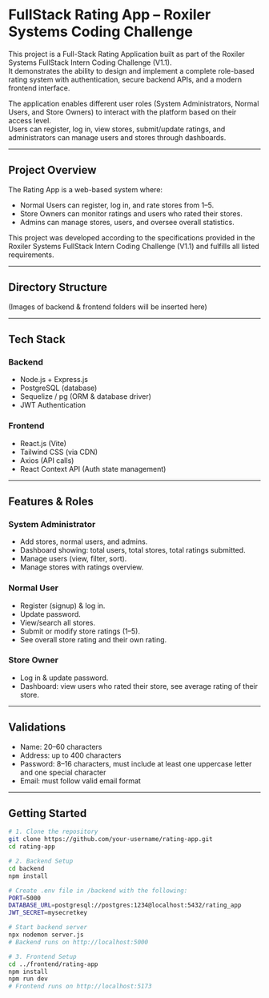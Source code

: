 # FullStack Rating App – Roxiler Systems Coding Challenge

This project is a Full-Stack Rating Application built as part of the Roxiler Systems FullStack Intern Coding Challenge (V1.1).  
It demonstrates the ability to design and implement a complete role-based rating system with authentication, secure backend APIs, and a modern frontend interface.

The application enables different user roles (System Administrators, Normal Users, and Store Owners) to interact with the platform based on their access level.  
Users can register, log in, view stores, submit/update ratings, and administrators can manage users and stores through dashboards.

---

## Project Overview

The Rating App is a web-based system where:  
- Normal Users can register, log in, and rate stores from 1–5.  
- Store Owners can monitor ratings and users who rated their stores.  
- Admins can manage stores, users, and oversee overall statistics.  

This project was developed according to the specifications provided in the Roxiler Systems FullStack Intern Coding Challenge (V1.1) and fulfills all listed requirements.  

---

## Directory Structure

(Images of backend & frontend folders will be inserted here)  

---

## Tech Stack

### Backend
- Node.js + Express.js  
- PostgreSQL (database)  
- Sequelize / pg (ORM & database driver)  
- JWT Authentication  

### Frontend
- React.js (Vite)  
- Tailwind CSS (via CDN)  
- Axios (API calls)  
- React Context API (Auth state management)  

---

## Features & Roles

### System Administrator
- Add stores, normal users, and admins.  
- Dashboard showing: total users, total stores, total ratings submitted.  
- Manage users (view, filter, sort).  
- Manage stores with ratings overview.  

### Normal User
- Register (signup) & log in.  
- Update password.  
- View/search all stores.  
- Submit or modify store ratings (1–5).  
- See overall store rating and their own rating.  

### Store Owner
- Log in & update password.  
- Dashboard: view users who rated their store, see average rating of their store.  

---

## Validations

- Name: 20–60 characters  
- Address: up to 400 characters  
- Password: 8–16 characters, must include at least one uppercase letter and one special character  
- Email: must follow valid email format  

---

## Getting Started

```bash
# 1. Clone the repository
git clone https://github.com/your-username/rating-app.git
cd rating-app

# 2. Backend Setup
cd backend
npm install

# Create .env file in /backend with the following:
PORT=5000
DATABASE_URL=postgresql://postgres:1234@localhost:5432/rating_app
JWT_SECRET=mysecretkey

# Start backend server
npx nodemon server.js
# Backend runs on http://localhost:5000

# 3. Frontend Setup
cd ../frontend/rating-app
npm install
npm run dev
# Frontend runs on http://localhost:5173
